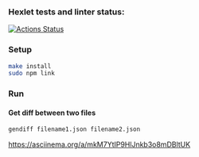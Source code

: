 ### Hexlet tests and linter status:
[![Actions Status](https://github.com/mrandrewer/frontend-project-46/workflows/hexlet-check/badge.svg)](https://github.com/mrandrewer/frontend-project-46/actions)

### Setup
```bash
make install
sudo npm link
```

### Run
#### Get diff between two files
```bash
gendiff filename1.json filename2.json
```
https://asciinema.org/a/mkM7YtIP9HlJnkb3o8mDBltUK
